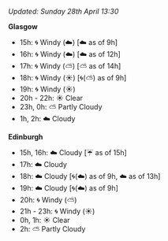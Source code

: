 *Updated: Sunday 28th April 13:30*

**Glasgow**

* 15h: :cyclone: Windy (:cloud:) [:cloud: as of 9h]
* 16h: :cyclone: Windy (:cloud:) [:cloud: as of 12h]
* 17h: :cyclone: Windy (:partly_sunny:) [:partly_sunny: as of 14h]
* 18h: :cyclone: Windy (:sunny:) [:cyclone:(:partly_sunny:) as of 9h]
* 19h: :cyclone: Windy (:sunny:)
* 20h - 22h: :sunny: Clear
* 23h, 0h: :partly_sunny: Partly Cloudy
* 1h, 2h: :cloud: Cloudy

**Edinburgh**

* 15h, 16h: :cloud: Cloudy [:umbrella: as of 15h]
* 17h: :cloud: Cloudy
* 18h: :cloud: Cloudy [:cyclone:(:cloud:) as of 9h, :cloud: as of 13h]
* 19h: :cloud: Cloudy [:cyclone:(:cloud:) as of 9h]
* 20h: :cyclone: Windy (:partly_sunny:)
* 21h - 23h: :cyclone: Windy (:sunny:)
* 0h, 1h: :sunny: Clear
* 2h: :partly_sunny: Partly Cloudy
